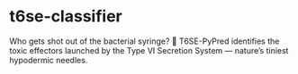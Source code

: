# t6se-classifier
Who gets shot out of the bacterial syringe? 🔫 T6SE-PyPred identifies the toxic effectors launched by the Type VI Secretion System — nature’s tiniest hypodermic needles.
